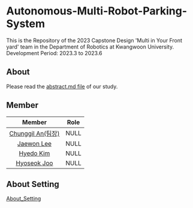 # Autonomous-Multi-Robot-Parking-System

This is the Repository of the 2023 Capstone Design 'Multi in Your Front yard' team in the Department of Robotics at Kwangwoon University.<br>
Development Period: 2023.3 to 2023.6

## About
Please read the [abstract.md file](./abstract.md) of our study.

## Member

|Member|Role|
|:---:|:---:|
|[Chunggil An(팀장)](https://github.com/chunggilan)|NULL|
|[Jaewon Lee](https://github.com/Lee-JaeWon)|NULL|
|[Hyedo Kim](https://github.com/HYEDO-KIM)|NULL|
|[Hyoseok Joo](https://github.com/JooHyoSeok)|NULL|  

## About Setting
[About_Setting](./About_Setting/)

